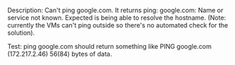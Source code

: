 Description: Can't ping google.com. It returns ping: google.com: Name or service not known. Expected is being able to resolve the hostname. (Note: currently the VMs can't ping outside so there's no automated check for the solution).

Test: ping google.com should return something like PING google.com (172.217.2.46) 56(84) bytes of data.

